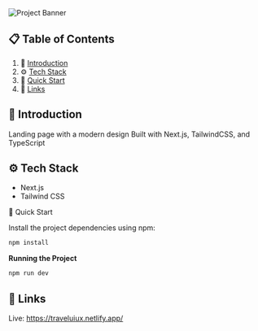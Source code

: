 <img src="https://github.com/adrianhajdin/travel_ui_ux/assets/151519281/c72ebf75-847d-4a98-8f8a-24be02dac752" alt="Project Banner">




## 📋 <a name="table">Table of Contents</a>
1. 🤖 [Introduction](#introduction)
2. ⚙️ [Tech Stack](#tech-stack)
4. 🤸 [Quick Start](#quick-start)
6. 🔗 [Links](#links)




## <a name="introduction">🤖 Introduction</a>
Landing page with a modern design Built with Next.js, TailwindCSS, and TypeScript


## <a name="tech-stack">⚙️ Tech Stack</a>

- Next.js
- Tailwind CSS

<a name="quick-start">🤸 Quick Start</a>

Install the project dependencies using npm:

```bash
npm install
```

**Running the Project**

```bash
npm run dev
```
## <a name="links">🔗 Links</a>

Live: https://traveluiux.netlify.app/
